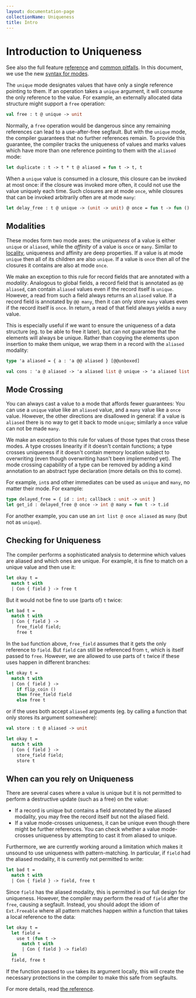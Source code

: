 ```yaml
---
layout: documentation-page
collectionName: Uniqueness
title: Intro
---
```


# Introduction to Uniqueness

See also the full feature [reference](../reference) and [common
pitfalls](../pitfalls).  In this document, we use the new [syntax for
modes](../../modes/syntax).

The `unique` mode designates values that have only a single reference pointing
to them. If an operation takes a `unique` argument, it will consume the only
reference to the value. For example, an externally allocated data structure
might support a `free` operation:

```ocaml
val free : t @ unique -> unit
```

Normally, a `free` operation would be dangerous since any remaining references
can lead to a use-after-free segfault. But with the `unique` mode, the compiler
guarantees that no further references remain. To provide this guarantee, the
compiler tracks the uniqueness of values and marks values which have more than
one reference pointing to them with the `aliased` mode:

```ocaml
let duplicate : t -> t * t @ aliased = fun t -> t, t
```

When a `unique` value is consumed in a closure, this closure can be invoked at
most once: if the closure was invoked more often, it could not use the value
uniquely each time. Such closures are at mode `once`, while closures that can be
invoked arbitrarily often are at mode `many`:

```ocaml
let delay_free : t @ unique -> (unit -> unit) @ once = fun t -> fun () -> free t
```

## Modalities

These modes form two mode axes: the _uniqueness_ of a value is either `unique`
or `aliased`, while the _affinity_ of a value is `once` or `many`. Similar to
[locality](../../stack/intro), uniqueness and affinity are deep properties. If a
value is at mode `unique` then all of its children are also `unique`. If a value
is `once` then all of the closures it contains are also at mode `once`.

We make an exception to this rule for record fields that are annotated with a
_modality_. Analogous to global fields, a record field that is annotated as `@@
aliased`, can contain `aliased` values even if the record itself is `unique`.
However, a read from such a field always returns an `aliased` value. If a record
field is annotated by `@@ many`, then it can only store `many` values even if
the record itself is `once`. In return, a read of that field always yields a
`many` value.

This is especially useful if we want to ensure the uniqueness of a data
structure (eg. to be able to free it later), but can not guarantee that the
elements will always be unique. Rather than copying the elements upon insertion
to make them unique, we wrap them in a record with the `aliased` modality:

```ocaml
type 'a aliased = { a : 'a @@ aliased } [@@unboxed]

val cons : 'a @ aliased -> 'a aliased list @ unique -> 'a aliased list @ unique
```

## Mode Crossing

You can always cast a value to a mode that affords fewer guarantees: You can use
a `unique` value like an `aliased` value, and a `many` value like a `once`
value. However, the other directions are disallowed in general: if a value is
`aliased` there is no way to get it back to mode `unique`; similarly a `once`
value can not be made `many`.

We make an exception to this rule for values of those types that cross these
modes. A type crosses linearity if it doesn't contain functions; a type crosses
uniqueness if it doesn't contain memory location subject to overwriting (even
though overwriting hasn't been implemented yet). The mode crossing capability of
a type can be removed by adding a kind annotation to an abstract type
declaration (more details on this to come).

For example, `int`s and other immediates can be used as `unique` and
`many`, no matter their mode. For example:

```ocaml
type delayed_free = { id : int; callback : unit -> unit }
let get_id : delayed_free @ once -> int @ many = fun t -> t.id
```

For another example, you can use an `int list @ once aliased` as `many` (but not
as `unique`).

## Checking for Uniqueness

The compiler performs a sophisticated analysis to determine which values are
aliased and which ones are unique. For example, it is fine to match on a unique
value and then use it:

```ocaml
let okay t =
  match t with
  | Con { field } -> free t
```

But it would not be fine to use (parts of) `t` twice:

```ocaml
let bad t =
  match t with
  | Con { field } ->
    free_field field;
    free t
```

In the `bad` function above, `free_field` assumes that it gets the only
reference to `field`. But `field` can still be referenced from `t`, which is
itself passed to `free`. However, we are allowed to use parts of `t` twice if
these uses happen in different branches:

```ocaml
let okay t =
  match t with
  | Con { field } ->
    if flip_coin ()
    then free_field field
    else free t
```

or if the uses both accept `aliased` arguments (eg. by calling a function that
only stores its argument somewhere):

```ocaml
val store : t @ aliased -> unit

let okay t =
  match t with
  | Con { field } ->
    store_field field;
    store t
```

## When can you rely on Uniqueness

There are several cases where a value is unique but it is not permitted
to perform a destructive update (such as a free) on the value:

 - If a record is unique but contains a field annotated by the aliased
   modality, you may free the record itself but not the aliased field.
 - If a value mode-crosses uniqueness, it can be unique even though there might
   be further references. You can check whether a value mode-crosses uniqueness
   by attempting to cast it from aliased to unique.

Furthermore, we are currently working around a limitation which makes it unsound
to use uniqueness with pattern-matching. In particular, if `field` had the
aliased modality, it is currently not permitted to write:

```ocaml
let bad t =
  match t with
  | Con { field } -> field, free t
```

Since `field` has the aliased modality, this is permitted in our full design for
uniqueness. However, the compiler may perform the read of `field` after the
`free`, causing a segfault. Instead, you should adopt the idiom of
`Ext.Freeable` where all pattern matches happen within a function that takes a
local reference to the data:

```ocaml
let okay t =
  let field =
    use t (fun t ->
      match t with
      | Con { field } -> field)
  in
  field, free t
```

If the function passed to `use` takes its argument locally, this will create the
necessary protections in the compiler to make this safe from segfaults.

For more details, read [the reference](../reference).
